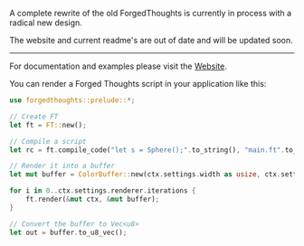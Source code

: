 A complete rewrite of the old ForgedThoughts is currently in process with a radical new design.

The website and current readme's are out of date and will be updated soon.

---

For documentation and examples please visit the [Website](https://forgedthoughts.com).

You can render a Forged Thoughts script in your application like this:

```rust
use forgedthoughts::prelude::*;

// Create FT
let ft = FT::new();

// Compile a script
let rc = ft.compile_code("let s = Sphere();".to_string(), "main.ft".to_string);

// Render it into a buffer
let mut buffer = ColorBuffer::new(ctx.settings.width as usize, ctx.settings.height as usize);

for i in 0..ctx.settings.renderer.iterations {
    ft.render(&mut ctx, &mut buffer);
}

// Convert the buffer to Vec<u8>
let out = buffer.to_u8_vec();
```
